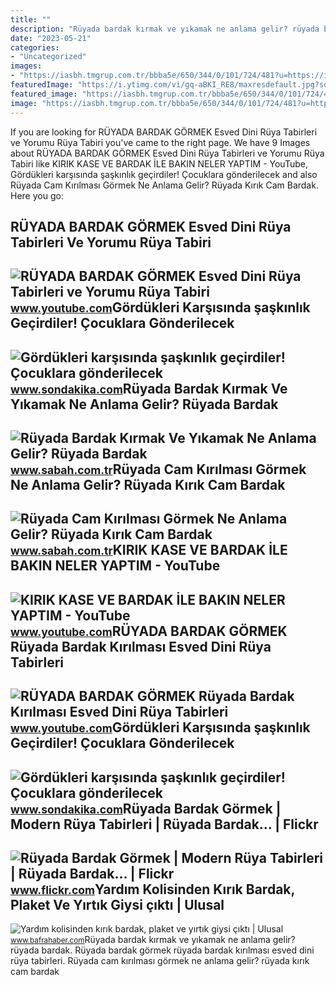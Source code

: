 ```yaml
---
title: ""
description: "Rüyada bardak kırmak ve yıkamak ne anlama gelir? rüyada bardak"
date: "2023-05-21"
categories:
- "Uncategorized"
images:
- "https://iasbh.tmgrup.com.tr/bbba5e/650/344/0/101/724/481?u=https://isbh.tmgrup.com.tr/sbh/2021/09/23/1632382577597.jpg"
featuredImage: "https://i.ytimg.com/vi/gq-aBKI_RE8/maxresdefault.jpg?sqp=-oaymwEmCIAKENAF8quKqQMa8AEB-AHUBoAC4AOKAgwIABABGFYgWyhlMA8=&amp;rs=AOn4CLBIyXdmYZjvpZWT5i7kHEn6GqzcWA"
featured_image: "https://iasbh.tmgrup.com.tr/bbba5e/650/344/0/101/724/481?u=https://isbh.tmgrup.com.tr/sbh/2021/09/23/1632382577597.jpg"
image: "https://iasbh.tmgrup.com.tr/bbba5e/650/344/0/101/724/481?u=https://isbh.tmgrup.com.tr/sbh/2021/09/23/1632382577597.jpg"
---
```


If you are looking for RÜYADA BARDAK GÖRMEK Esved Dini Rüya Tabirleri ve Yorumu Rüya Tabiri you've came to the right page. We have 9 Images about RÜYADA BARDAK GÖRMEK Esved Dini Rüya Tabirleri ve Yorumu Rüya Tabiri like KIRIK KASE VE BARDAK İLE BAKIN NELER YAPTIM - YouTube, Gördükleri karşısında şaşkınlık geçirdiler! Çocuklara gönderilecek and also Rüyada Cam Kırılması Görmek Ne Anlama Gelir? Rüyada Kırık Cam Bardak. Here you go:

RÜYADA BARDAK GÖRMEK Esved Dini Rüya Tabirleri Ve Yorumu Rüya Tabiri
--------------------------------------------------------------------

 ![RÜYADA BARDAK GÖRMEK Esved Dini Rüya Tabirleri ve Yorumu Rüya Tabiri](https://i.ytimg.com/vi/gq-aBKI_RE8/maxresdefault.jpg?sqp=-oaymwEmCIAKENAF8quKqQMa8AEB-AHUBoAC4AOKAgwIABABGFYgWyhlMA8=&rs=AOn4CLBIyXdmYZjvpZWT5i7kHEn6GqzcWA) <small>www.youtube.com</small>Gördükleri Karşısında şaşkınlık Geçirdiler! Çocuklara Gönderilecek
------------------------------------------------------------------

 ![Gördükleri karşısında şaşkınlık geçirdiler! Çocuklara gönderilecek](https://i2.sdacdn.com/haber/2021/10/26/yardim-kolisinden-kirik-bardak-plaket-ve-yirt-8-14486379_o.jpg) <small>www.sondakika.com</small>Rüyada Bardak Kırmak Ve Yıkamak Ne Anlama Gelir? Rüyada Bardak
--------------------------------------------------------------

 ![Rüyada Bardak Kırmak Ve Yıkamak Ne Anlama Gelir? Rüyada Bardak](https://iasbh.tmgrup.com.tr/bbba5e/650/344/0/101/724/481?u=https://isbh.tmgrup.com.tr/sbh/2021/09/23/1632382577597.jpg) <small>www.sabah.com.tr</small>Rüyada Cam Kırılması Görmek Ne Anlama Gelir? Rüyada Kırık Cam Bardak
--------------------------------------------------------------------

 ![Rüyada Cam Kırılması Görmek Ne Anlama Gelir? Rüyada Kırık Cam Bardak](https://iasbh.tmgrup.com.tr/9f0191/752/395/0/0/0/0?u=https://isbh.tmgrup.com.tr/sbh/2022/05/24/ruyada-cam-kirilmasi-gormek-ne-anlama-gelir-ruyada-kirik-cam-bardak-gozluk-esya-kirildigini-gormek-anlami-1653396081830.jpg) <small>www.sabah.com.tr</small>KIRIK KASE VE BARDAK İLE BAKIN NELER YAPTIM - YouTube
-----------------------------------------------------

 ![KIRIK KASE VE BARDAK İLE BAKIN NELER YAPTIM - YouTube](https://i.ytimg.com/vi/0lydL1sbPtQ/hqdefault.jpg) <small>www.youtube.com</small>RÜYADA BARDAK GÖRMEK Rüyada Bardak Kırılması Esved Dini Rüya Tabirleri
----------------------------------------------------------------------

 ![RÜYADA BARDAK GÖRMEK Rüyada Bardak Kırılması Esved Dini Rüya Tabirleri](https://i.ytimg.com/vi/k2dSl4jMi70/maxresdefault.jpg?sqp=-oaymwEmCIAKENAF8quKqQMa8AEB-AHUBoAC4AOKAgwIABABGGUgTyhJMA8=&rs=AOn4CLCG2SlQt2DtaD0xOh7o3GwvB9qbbA) <small>www.youtube.com</small>Gördükleri Karşısında şaşkınlık Geçirdiler! Çocuklara Gönderilecek
------------------------------------------------------------------

 ![Gördükleri karşısında şaşkınlık geçirdiler! Çocuklara gönderilecek](https://i2.sdacdn.com/haber/2021/10/26/yardim-kolisinden-kirik-bardak-plaket-ve-yirt-6-14486379_o.jpg) <small>www.sondakika.com</small>Rüyada Bardak Görmek | Modern Rüya Tabirleri | Rüyada Bardak… | Flickr
----------------------------------------------------------------------

 ![Rüyada Bardak Görmek | Modern Rüya Tabirleri | Rüyada Bardak… | Flickr](https://live.staticflickr.com/8574/16268891205_0d1a01968b.jpg) <small>www.flickr.com</small>Yardım Kolisinden Kırık Bardak, Plaket Ve Yırtık Giysi çıktı | Ulusal
---------------------------------------------------------------------

 ![Yardım kolisinden kırık bardak, plaket ve yırtık giysi çıktı | Ulusal](https://www.bafrahaber.com/2021/10/26/haber/203701/yardim-kolisinden-kirik-bardak-plaket-ve-yirtik-giysi-cikti.jpg?ver=20211026103026) <small>www.bafrahaber.com</small>Rüyada bardak kırmak ve yıkamak ne anlama gelir? rüyada bardak. Rüyada bardak görmek rüyada bardak kırılması esved dini rüya tabirleri. Rüyada cam kırılması görmek ne anlama gelir? rüyada kırık cam bardak
